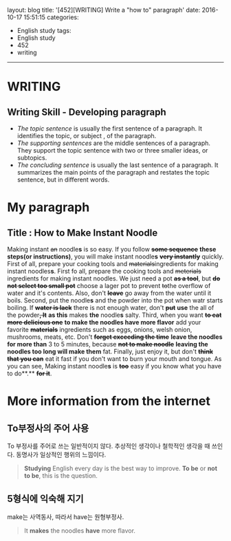 layout: blog
title: '[452][WRITING] Write a "how to" paragraph'
date: 2016-10-17 15:51:15
categories: 
- English study
tags:
- English study
- 452
- writing
---
  
# WRITING

## Writing Skill - Developing paragraph
* *The topic sentence* is usually the first sentence of a paragraph. It identifies the topic, or subject , of the paragraph. 
* *The supporting sentences* are the middle sentences of a paragraph. They support the topic sentence with two or three smaller ideas, or subtopics.
* *The concluding sentence* is usually the last sentence of a paragraph. It summarizes the main points of the paragraph and restates the topic sentence, but in different words.
  
  
# My paragraph

## Title : How to Make Instant Noodle

Making instant ~~an~~ noodle**s** is so easy. If you follow ~~**some sequence**~~ **these steps(or instructions)**, you will make instant noodle**s** ~~**very instantly**~~ quickly. First of all, prepare your cooking tools and ~~materials~~ingredients for making instant noodles**s**. First fo all, prepare the cooking tools and ~~meterials~~ ingredients for making instant noodles. We just need a pot ~~**as a tool**~~, but ~~**do not select too small pot**~~ choose a lager pot to prevent ~~to~~the overflow of water and it's contents. Also, don't ~~**leave**~~ go away from the water until it boils. Second, put the noodle**s** and the powder into the pot when watr starts boiling. If ~~**water is lack**~~ there is not enough water, don't ~~**put**~~ **use** the all of the powder~~**, It**~~ **as this** makes **the** noodle**s** salty. Third, when you want ~~**to eat more delicious one**~~ **to make the noodles have more flavor** add your favorite ~~**materials**~~ ingredients such as eggs, onions, welsh onion, mushrooms, meats, etc. Don't ~~**forget exceeding the time**~~ **leave the noodles for more than** 3 to 5 minutes, because ~~**not to make noodle**~~ **leaving the noodles too long will make them** fat. Finally, just enjoy it, but don't ~~**think that you can**~~ eat it fast if you don't want to burn your mouth and tongue. As you can see, Making instant noodle**s** is ~~**too**~~ easy if you know what you have to do**.** ~~**for it**~~.

# More information from the internet
## To부정사의 주어 사용

To 부정사를 주어로 쓰는 일반적이지 않다. 추상적인 생각이나 철학적인 생각을 때 쓰인다. 동명사가 일상적인 행위의 느낌이다.
> **Studying** English every day is the best way to improve.
> **To be** or **not to be**, this is the question.

## 5형식에 익숙해 지기
make는 사역동사, 따라서 have는 원형부정사.
> It **makes** the noodles **have** more flavor.
